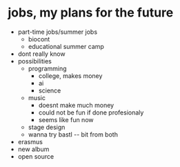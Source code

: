 # jobs, my plans for the future

- part-time jobs/summer jobs
    - biocont
    - educational summer camp 
- dont really know
- possibilities
    - programming
        - college, makes money
        - ai
        - science
    - music
        - doesnt make much money
        - could not be fun if done profesionaly
        - seems like fun now
    - stage design
    - wanna try bastl -- bit from both
- erasmus
- new album
- open source
